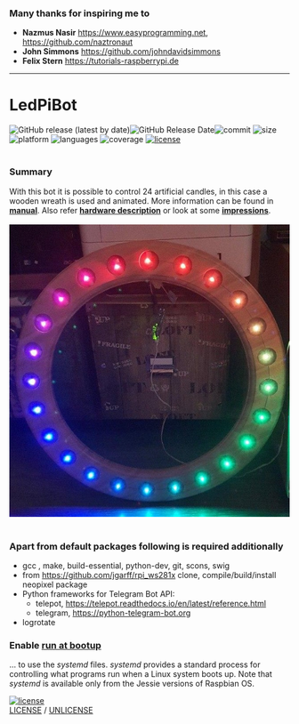 ### Many thanks for inspiring me to 
 * **Nazmus Nasir** https://www.easyprogramming.net, https://github.com/naztronaut
 * **John Simmons** https://github.com/johndavidsimmons
 * **Felix Stern** https://tutorials-raspberrypi.de
 
---

# LedPiBot
![GitHub release (latest by date)](https://img.shields.io/github/v/release/kaulketh/ledpibot?color=red)![GitHub Release Date](https://img.shields.io/github/release-date/kaulketh/ledpibot?color=red&label= )![commit](https://img.shields.io/github/last-commit/kaulketh/ledpibot.svg?color=red) ![size](https://img.shields.io/github/repo-size/kaulketh/ledpibot.svg?color=blue) ![platform](https://img.shields.io/badge/platform-linux-blue.svg?color=yellow) ![languages](https://img.shields.io/github/languages/count/kaulketh/ledpibot.svg?color=yellowgreen) ![coverage](https://img.shields.io/github/languages/top/kaulketh/ledpibot.svg?color=darkgreen&style=flat) [![license](https://img.shields.io/github/license/kaulketh/ledpibot.svg?color=darkred)](https://unlicense.org/)<br>
<br>
### Summary
With this bot it is possible to control 24 artificial candles, in this case a wooden wreath is used and animated.
More information can be found in **[manual](MANUAL.md)**. 
Also refer **[hardware description](hardware/HARDWARE.md)** or look at some **[impressions](hardware/media)**.
<br><br>![wooden wreath](hardware/media/wreath.jpg) 
<br><br>
### Apart from default packages following is required additionally
* gcc , make, build-essential, python-dev, git, scons, swig
* from https://github.com/jgarff/rpi_ws281x clone, compile/build/install neopixel package 
* Python frameworks for Telegram Bot API:
    * telepot, https://telepot.readthedocs.io/en/latest/reference.html
    * telegram, https://python-telegram-bot.org
* logrotate

### Enable [run at bootup](https://www.dexterindustries.com/howto/run-a-program-on-your-raspberry-pi-at-startup/#SYSTEMD)
... to use the _systemd_ files. _systemd_ provides a standard process for controlling what programs run when a Linux system boots up. Note that _systemd_ is available only from the Jessie versions of Raspbian OS.


[![license](https://img.shields.io/github/license/kaulketh/ledpibot.svg?color=darkred)](https://unlicense.org/)<br>
[LICENSE](https://github.com/kaulketh/ledpibot/blob/master/LICENSE) / [UNLICENSE](https://github.com/kaulketh/ledpibot/blob/master/UNLICENSE)
